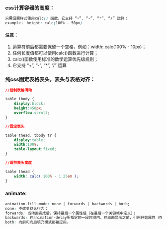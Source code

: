 ### css计算容器的高度：

```css
只需设置样式使用calc() 函数，它支持 “+”, “-”, “*”, “/” 运算；
example： height: calc(100% - 50px)
```

#### 注意：

1. 运算符前后都需要保留一个空格，例如：width: calc(100% - 10px)；
2. 任何长度值都可以使用calc()函数进行计算；
3. calc()函数使用标准的数学运算优先级规则；
4. 它支持 “+”, “-”, “*”, “/” 运算

### 纯css固定表格表头，表头与表格对齐：

```css
//控制表格滑动

table tbody {
    display:block;
    height:450px;
    overflow:scroll;
}

//固定表头

table thead, tbody tr {
    display:table;
    width:100%;
    table-layout:fixed;
}

//调节表头宽度

table thead {
    width: calc( 100% - 1.25em );
}
```

### animate:

```css
animation-fill-mode: none | forwards | backwords | both;
none: 不改变默认行为；
forwards: 当动画完成后，保持最后一个属性值（在最后一个关键帧中定义）；
backwards: 在animation-delay所指定的一段时间内，在动画显示之前，引用开始属性（在第一个关键帧中定义）；
both: 向前和向后填充模式都被应用。
```

